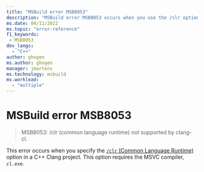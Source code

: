 ```yaml
---
title: "MSBuild error MSB8053"
description: "MSBuild error MSB8053 occurs when you use the /clr option with clang-cl."
ms.date: 04/11/2022
ms.topic: "error-reference"
f1_keywords:
 - MSB8053
dev_langs:
  - "C++"
author: ghogen
ms.author: ghogen
manager: jmartens
ms.technology: msbuild
ms.workload:
  - "multiple"
---
```

# MSBuild error MSB8053

> MSB8053: /clr (common language runtime) not supported by clang-cl.

This error occurs when you specify the [`/clr` (Common Language Runtime)](/cpp/build/reference/clr-common-language-runtime-compilation) option in a C++ Clang project. This option requires the MSVC compiler, *`cl.exe`*.
